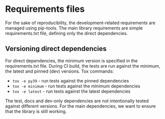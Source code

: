 # Requirements files

For the sake of reproducibility, the development-related requirements are managed using
pip-tools. The main library requirements are simple requirements.txt file, defining only
the direct dependencies.

## Versioning direct dependencies

For direct dependencies, the minimum version is specified in the requirements.txt file.
During CI build, the tests are run against the minimum, the latest and pinned (dev)
versions. Tox commands:

-   `tox -e py39` - run tests against the pinned dependencies
-   `tox -e minimum` - run tests against the minimum dependencies
-   `tox -e latest` - run tests against the latest dependencies

The test, docs and dev-only dependencies are not intentionally tested against different
versions. For the main dependencies, we want to ensure that the library is still working.
